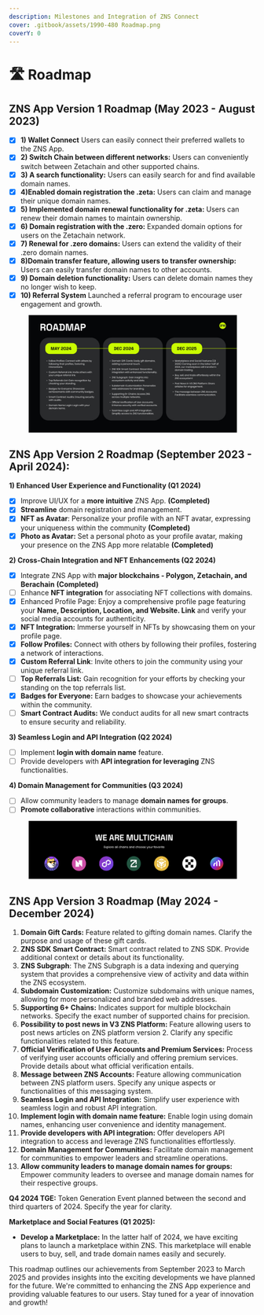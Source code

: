 ```yaml
---
description: Milestones and Integration of ZNS Connect
cover: .gitbook/assets/1990-480 Roadmap.png
coverY: 0
---
```


# 🛣️ Roadmap

## **ZNS App Version 1 Roadmap (May 2023 - August 2023)**

* [x] **1) Wallet Connect**  Users can easily connect their preferred wallets to the ZNS App.
* [x] **2) Switch Chain between different networks:** Users can conveniently switch between Zetachain and other supported chains.
* [x] **3) A search functionality:** Users can easily search for and find available domain names.
* [x] **4)Enabled domain registration the .zeta:** Users can claim and manage their unique domain names.
* [x] **5) Implemented domain renewal functionality for .zeta:** Users can renew their domain names to maintain ownership.
* [x] **6) Domain registration with the .zero:** Expanded domain options for users on the Zetachain network.
* [x] **7) Renewal for .zero domains:** Users can extend the validity of their .zero domain names.
* [x] **8)Domain transfer feature, allowing users to transfer ownership:** Users can easily transfer domain names to other accounts.
* [x] **9) Domain deletion functionality:** Users can delete domain names they no longer wish to keep.
* [x] **10) Referral System** Launched a referral program to encourage user engagement and growth.

<figure><img src=".gitbook/assets/roadmap ZNS.jpg" alt=""><figcaption></figcaption></figure>

## **ZNS App Version 2 Roadmap (September 2023 - April 2024):**

**1) Enhanced User Experience and Functionality (Q1 2024)**

* [x] Improve UI/UX for a **more intuitive** ZNS App. **(Completed)**
* [x] **Streamline** domain registration and management.
* [x] **NFT as Avatar**: Personalize your profile with an NFT avatar, expressing your uniqueness within the community  **(Completed)**
* [x] **Photo as Avatar:** Set a personal photo as your profile avatar, making your presence on the ZNS App more relatable  **(Completed)**

**2) Cross-Chain Integration and NFT Enhancements (Q2 2024)**

* [x] Integrate ZNS App with **major blockchains - Polygon, Zetachain, and Berachain** **(Completed)**
* [ ] Enhance **NFT integration** for associating NFT collections with domains.
* [x] Enhanced Profile Page: Enjoy a comprehensive profile page featuring your **Name, Description, Location, and Website. Link** and verify your social media accounts for authenticity.
* [x] **NFT Integration:** Immerse yourself in NFTs by showcasing them on your profile page.
* [x] **Follow Profiles:** Connect with others by following their profiles, fostering a network of interactions.
* [x] **Custom Referral Link**: Invite others to join the community using your unique referral link.
* [ ] **Top Referrals List:** Gain recognition for your efforts by checking your standing on the top referrals list.
* [x] **Badges for Everyone:** Earn badges to showcase your achievements within the community.
* [ ] **Smart Contract Audits:** We conduct audits for all new smart contracts to ensure security and reliability.

**3) Seamless Login and API Integration (Q2 2024)**

* [ ] Implement **login with domain name** feature.
* [ ] Provide developers with **API integration for leveraging** ZNS functionalities.

**4) Domain Management for Communities (Q3 2024)**

* [ ] Allow community leaders to manage **domain names for groups**.
* [ ] **Promote collaborative** interactions within communities.

<figure><img src=".gitbook/assets/Screenshot 2024-03-14 at 12.42.52.png" alt=""><figcaption></figcaption></figure>

## **ZNS App Version 3 Roadmap (May  2024 - December 2024)**

1. **Domain Gift Cards:** Feature related to gifting domain names. Clarify the purpose and usage of these gift cards.
2. **ZNS SDK Smart Contract:** Smart contract related to ZNS SDK. Provide additional context or details about its functionality.
3. **ZNS Subgraph**: The ZNS Subgraph is a data indexing and querying system that provides a comprehensive view of activity and data within the ZNS ecosystem.
4. **Subdomain Customization:** Customize subdomains with unique names, allowing for more personalized and branded web addresses.
5. **Supporting 6+ Chains:** Indicates support for multiple blockchain networks. Specify the exact number of supported chains for precision.
6. **Possibility to post news in V3 ZNS Platform:** Feature allowing users to post news articles on ZNS platform version 2. Clarify any specific functionalities related to this feature.
7. **Official Verification of User Accounts and Premium Services:** Process of verifying user accounts officially and offering premium services. Provide details about what official verification entails.
8. **Message between ZNS Accounts:** Feature allowing communication between ZNS platform users. Specify any unique aspects or functionalities of this messaging system.
9. **Seamless Login and API Integration:** Simplify user experience with seamless login and robust API integration.
10. **Implement login with domain name feature:** Enable login using domain names, enhancing user convenience and identity management.
11. **Provide developers with API integration:** Offer developers API integration to access and leverage ZNS functionalities effortlessly.
12. **Domain Management for Communities:** Facilitate domain management for communities to empower leaders and streamline operations.
13. **Allow community leaders to manage domain names for groups:** Empower community leaders to oversee and manage domain names for their respective groups.



**Q4 2024 TGE:** Token Generation Event planned between the second and third quarters of 2024. Specify the year for clarity.



**Marketplace and Social Features (Q1 2025):**

* **Develop a Marketplace:** In the latter half of 2024, we have exciting plans to launch a marketplace within ZNS. This marketplace will enable users to buy, sell, and trade domain names easily and securely.

This roadmap outlines our achievements from September 2023 to March 2025 and provides insights into the exciting developments we have planned for the future. We're committed to enhancing the ZNS App experience and providing valuable features to our users. Stay tuned for a year of innovation and growth!
